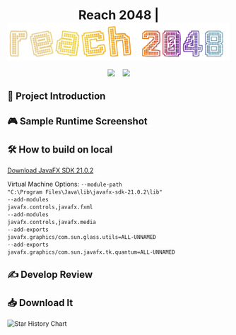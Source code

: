 <!-------------------This is beginning.------------------->

<!--
    -----------------Put logo here----------------------
-->

<div align="center">
    <h1>
    Reach 2048 |
    <img src="src/main/resources/assets/logo.png" alt="Reach 2048" width="520" align="center">
    </h1>
</div> 

<!-------------------Put tag here------------------->
<div align="center">
    <p>
    <img src="https://img.shields.io/badge/JavaFX-21.0.2-orange?style=flat&link=https%3A%2F%2Fopenjfx.io%2F" />&emsp;
    <img src="https://img.shields.io/badge/Maven-3.8.5-blue?style=flat&logo=apache%20maven&color=%23C71A36&link=https%3A%2F%2Fmaven.apache.org%2F"/>
    </p>
</div>

<!-------------------Put introduction here------------------->
<div>
    <h2>📕 Project Introduction</h2>
    <p></p>
</div>

<!-------------------Put running demo here------------------->
<div>
    <h2>🎮 Sample Runtime Screenshot</h2>
    <!-------------------Several images here...------------------->
</div>

<!-------------------Put how to run on local here------------------->
<div>
    <h2>🛠️ How to build on local</h2>
    <p>
    <a href="https://download2.gluonhq.com/openjfx/21.0.2/openjfx-21.0.2_windows-x64_bin-sdk.zip">Download JavaFX SDK 21.0.2</a>
    </p>
    <p>
    Virtual Machine Options: <code>--module-path
"C:\Program Files\Java\lib\javafx-sdk-21.0.2\lib"
--add-modules
javafx.controls,javafx.fxml
--add-modules
javafx.controls,javafx.media
--add-exports
javafx.graphics/com.sun.glass.utils=ALL-UNNAMED
--add-exports
javafx.graphics/com.sun.javafx.tk.quantum=ALL-UNNAMED</code>
    </p>
</div>

<!-------------------Put develop notes here------------------->
<div>
    <h2>✍ Develop Review</h2>
    <!-------------------Several urls here...------------------->
</div>

<!-------------------Put Release here------------------->
<div>
    <h2>📥 Download It</h2>
</div>

<!--
    -----------------Put MoeCounter here-----------------
-->

<!--
    -----------------Put star graph here-----------------
-->
<picture>
  <source
    media="(prefers-color-scheme: dark)"
    srcset="
      https://api.star-history.com/svg?repos=zaddle55/Gaming2048&type=Date&theme=dark
    "
  />
  <source
    media="(prefers-color-scheme: light)"
    srcset="
      https://api.star-history.com/svg?repos=zaddle55/Gaming2048&type=Date&theme=light
    "
  />
  <img
    alt="Star History Chart"
    src="https://api.star-history.com/svg?repos=zaddle55/Gaming2048&type=Date"
  />
</picture>
